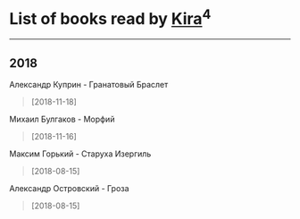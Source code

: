 # List of books read by [Kira](https://plus.google.com/108944458841064852769)<sup>4</sup>
---

## 2018

Александр Куприн - Гранатовый Браслет
> [2018-11-18] 


Михаил Булгаков - Морфий
> [2018-11-16] 


Максим Горький - Старуха Изергиль
> [2018-08-15] 


Александр Островский - Гроза
> [2018-08-15] 



